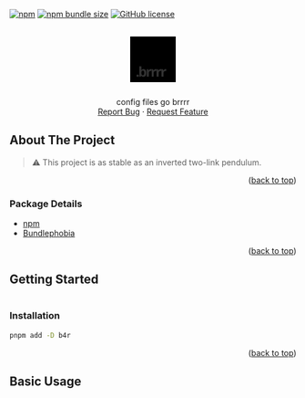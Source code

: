 <div id="top"></div>

[![npm](https://img.shields.io/npm/v/b4r?style=flat-square)](https://www.npmjs.com/package/b4r)
[![npm bundle size](https://img.shields.io/bundlephobia/minzip/b4r?style=flat-square)](https://bundlephobia.com/package/b4r)
[![GitHub license](https://img.shields.io/github/license/ofrbg/b4r?style=flat-square)](https://github.com/ofrbg/b4r/blob/main/LICENSE)

<br />
<div align="center">
  <a href="https://github.com/OFRBG/b4r">
    <img src="assets/logo.svg" alt="Logo" width="80" height="80">
  </a>
  <h3 align="center"></h3>

  <p align="center">
    config files go brrrr
    <br />
    <a href="https://github.com/OFRBG/b4r/issues">Report Bug</a>
    ·
    <a href="https://github.com/OFRBG/b4r/issues">Request Feature</a>
  </p>
</div>

## About The Project

<blockquote>
  ⚠️ This project is as stable as an inverted two-link pendulum.
</blockquote>

<p align="right">(<a href="#top">back to top</a>)</p>

### Package Details

- [npm](https://www.npmjs.com/package/b4r)
- [Bundlephobia](https://bundlephobia.com/package/b4r)

<p align="right">(<a href="#top">back to top</a>)</p>

## Getting Started

```ts

```

### Installation

```sh
pnpm add -D b4r
```

<p align="right">(<a href="#top">back to top</a>)</p>

## Basic Usage

